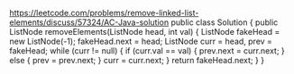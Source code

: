 https://leetcode.com/problems/remove-linked-list-elements/discuss/57324/AC-Java-solution
public class Solution {
public ListNode removeElements(ListNode head, int val) {
ListNode fakeHead = new ListNode(-1);
fakeHead.next = head;
ListNode curr = head, prev = fakeHead;
while (curr != null) {
if (curr.val == val) {
prev.next = curr.next;
} else {
prev = prev.next;
}
curr = curr.next;
}
return fakeHead.next;
}
}